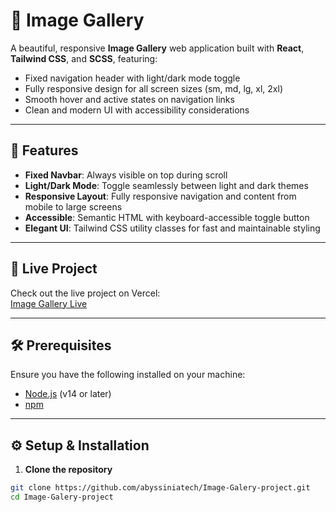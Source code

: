 # 📸 Image Gallery

A beautiful, responsive **Image Gallery** web application built with **React**, **Tailwind CSS**, and **SCSS**, featuring:

- Fixed navigation header with light/dark mode toggle  
- Fully responsive design for all screen sizes (sm, md, lg, xl, 2xl)  
- Smooth hover and active states on navigation links  
- Clean and modern UI with accessibility considerations  

---

## 🚀 Features

- **Fixed Navbar**: Always visible on top during scroll  
- **Light/Dark Mode**: Toggle seamlessly between light and dark themes  
- **Responsive Layout**: Fully responsive navigation and content from mobile to large screens  
- **Accessible**: Semantic HTML with keyboard-accessible toggle button  
- **Elegant UI**: Tailwind CSS utility classes for fast and maintainable styling  

---

## 🔗 Live Project

Check out the live project on Vercel:  
[Image Gallery Live](https://image-galery-project-6ubu.vercel.app/)

---

## 🛠️ Prerequisites

Ensure you have the following installed on your machine:

- [Node.js](https://nodejs.org/en/) (v14 or later)  
- [npm](https://www.npmjs.com/get-npm)  

---

## ⚙️ Setup & Installation

1. **Clone the repository**
```bash
git clone https://github.com/abyssiniatech/Image-Galery-project.git
cd Image-Galery-project
